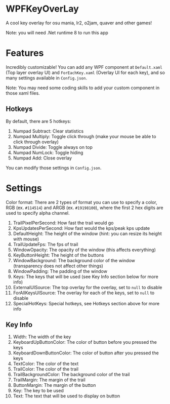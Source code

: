 # WPFKeyOverLay
A cool key overlay for osu mania, lr2, o2jam, quaver and other games! <br/>

Note: you will need .Net runtime 8 to run this app
# Features
Incredibly customizable! You can add any WPF component at `Default.xaml` (Top layer overlay UI) 
and `ForEachKey.xaml` (Overlay UI for each key), and so many settings available in `Config.json`. <br/>

Note: You may need some coding skills to add your custom component in those xaml files.
## Hotkeys
By default, there are 5 hotkeys:
1. Numpad Subtract: Clear statistics
2. Numpad Multiply: Toggle click through (make your mouse be able to click through overlay)
3. Numpad Divide: Toggle always on top
4. Numpad NumLock: Toggle hiding
5. Numpad Add: Close overlay

You can modify those settings in `Config.json`.

# Settings
Color format: There are 2 types of format you can use to specify a color, RGB (ex. `#114514`) 
and ARGB (ex. `#19198100`), where the first 2 hex digits are used to specify alpha channel. <br/>

1. TrailPixelPerSecond: How fast the trail would go
2. KpsUpdatesPerSecond: How fast would the kps/peak kps update
3. DefaultHeight: The height of the window (hint: you can resize its height with mouse)
4. TrailUpdateFps: The fps of trail
5. WindowOpacity: The opacity of the window (this affects everything)
6. KeyButtonHeight: The height of the buttons 
7. WindowBackground: The background color of the window (transparency does not affect other things)
8. WindowPadding: The padding of the window
9. Keys: The keys that will be used (see Key Info section below for more info)
10. ExternalUISource: The top overlay for the overlay, set to `null` to disable
11. ForAllKeysUISource: The overlay for each of the keys, set to `null` to disable
12. SpecialHotKeys: Special hotkeys, see Hotkeys section above for more info

## Key Info
1. Width: The width of the key
2. KeyboardUpButtonColor: The color of button before you pressed the keys
3. KeyboardDownButtonColor: The color of button after you pressed the keys
4. TextColor: The color of the text
5. TrailColor: The color of the trail
6. TrailBackgroundColor: The background color of the trail
7. TrailMargin: The margin of the trail
8. ButtonMargin: The margin of the button
9. Key: The key to be used
10. Text: The text that will be used to display on button
